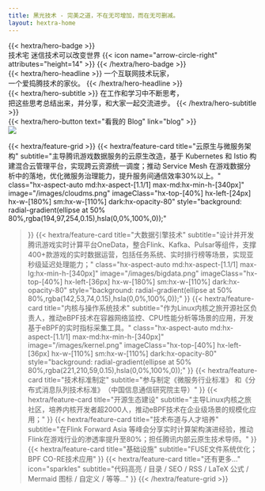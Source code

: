 ```yaml
---
title: 黑光技术 - 完美之道，不在无可增加，而在无可删减。
layout: hextra-home
---
```

<div class="he-list-row">
<div class="he-col-main-content">
{{< hextra/hero-badge >}}
  <div class="hx-w-2 hx-h-2 hx-rounded-full hx-bg-primary-400"></div>
  <span>技术宅 迷信技术可以改变世界</span>
  {{< icon name="arrow-circle-right" attributes="height=14" >}}
{{< /hextra/hero-badge >}}

<div class="hx-mt-6 hx-mb-6">
{{< hextra/hero-headline >}}
  一个互联网技术玩家，&nbsp;<br class="sm:hx-block hx-hidden" />一个爱捣腾技术的家伙。
{{< /hextra/hero-headline >}}
</div>

<div class="hx-mb-12">
{{< hextra/hero-subtitle >}}
  在工作和学习中不断思考，&nbsp;<br class="sm:hx-block hx-hidden" />把这些思考总结出来，并分享，和大家一起交流进步。
{{< /hextra/hero-subtitle >}}
</div>

<div class="hx-mb-6">
{{< hextra/hero-button text="看我的 Blog" link="blog" >}}
</div>
</div>
  <div class="he-col-main-pic">
  <img src="/images/bg.webp" />
  </div>
</div>
<div class="hx-mt-6"></div>

{{< hextra/feature-grid >}}
  {{< hextra/feature-card
    title="云原生与微服务架构"
    subtitle="主导腾讯游戏数据服务的云原生改造，基于 ​Kubernetes 和 ​Istio 构建混合云管理平台，实现跨云资源统一调度；推动 ​Service Mesh 在游戏数据分析中的落地，优化微服务治理能力，提升服务间通信效率30%以上。"
    class="hx-aspect-auto md:hx-aspect-[1.1/1] max-md:hx-min-h-[340px]"
    image="/images/cloudms.png"
    imageClass="hx-top-[40%] hx-left-[24px] hx-w-[180%] sm:hx-w-[110%] dark:hx-opacity-80"
    style="background: radial-gradient(ellipse at 50% 80%,rgba(194,97,254,0.15),hsla(0,0%,100%,0));"
  >}}
  {{< hextra/feature-card
    title="大数据引擎技术"
    subtitle="设计并开发 ​腾讯游戏实时计算平台OneData，整合Flink、Kafka、Pulsar等组件，支撑400+款游戏的实时数据运营，包括任务系统、实时排行榜等场景，实现亚秒级延迟处理能力；"
    class="hx-aspect-auto md:hx-aspect-[1.1/1] max-lg:hx-min-h-[340px]"
    image="/images/bigdata.png"
    imageClass="hx-top-[40%] hx-left-[36px] hx-w-[180%] sm:hx-w-[110%] dark:hx-opacity-80"
    style="background: radial-gradient(ellipse at 50% 80%,rgba(142,53,74,0.15),hsla(0,0%,100%,0));"
  >}}
  {{< hextra/feature-card
    title="内核与操作系统技术"
    subtitle="作为 ​Linux内核之旅开源社区负责人，推动eBPF技术在容器网络监控、CPU性能分析等场景的应用，开发基于eBPF的实时指标采集工具。"
    class="hx-aspect-auto md:hx-aspect-[1.1/1] max-md:hx-min-h-[340px]"
    image="/images/kernel.png"
    imageClass="hx-top-[40%] hx-left-[36px] hx-w-[110%] sm:hx-w-[110%] dark:hx-opacity-80"
    style="background: radial-gradient(ellipse at 50% 80%,rgba(221,210,59,0.15),hsla(0,0%,100%,0));"
  >}}
  {{< hextra/feature-card
    title="技术标准制定"
    subtitle="参与制定 ​​《微服务行业标准》​ 和 ​​《分布式消息队列技术标准》​​（中国信息通信研究院主导）"
  >}}
  {{< hextra/feature-card
    title="开源生态建设"
    subtitle="主导 ​Linux内核之旅社区，培养内核开发者超2000人，推动eBPF技术在企业级场景的规模化应用；"
  >}}
  {{< hextra/feature-card
    title="技术布道与人才培养"
    subtitle="在 ​Flink Forward Asia 等峰会分享实时计算架构演进经验，推动Flink在游戏行业的渗透率提升至80%；担任腾讯内部​云原生技术导师。"
  >}}
  {{< hextra/feature-card
    title="基础设施"
    subtitle="FUSE文件系统优化；BPF CO-RE技术应用"
  >}}
  {{< hextra/feature-card
    title="还有更多..."
    icon="sparkles"
    subtitle="代码高亮 / 目录 / SEO / RSS / LaTeX 公式 / Mermaid 图标 / 自定义 / 等等..."
  >}}
{{< /hextra/feature-grid >}}
